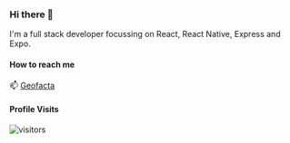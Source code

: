 ### Hi there 👋

I'm a full stack developer focussing on React, React Native, Express and Expo.

#### How to reach me
📫
[Geofacta](https://geofacta.nl)

#### Profile Visits

 ![visitors](https://visitor-badge.glitch.me/badge?page_id=rbraggaar.rbraggaar)

